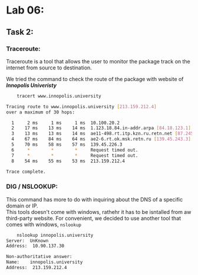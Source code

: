 # Lab 06:
## Task 2:
### Traceroute:

Traceroute is a tool that allows the user to monitor the package track on the internet from source to destination.

We tried the command to check the route of the package with website of ***Innopolis Univeristy***

```bash
    tracert www.innopolis.university

Tracing route to www.innopolis.university [213.159.212.4]
over a maximum of 30 hops:

  1     2 ms     1 ms     1 ms  10.100.20.2
  2    17 ms    13 ms    14 ms  1.123.18.84.in-addr.arpa [84.18.123.1]
  3    13 ms    13 ms    14 ms  ae11-498.rt.itp.kzn.ru.retn.net [87.245.231.208]
  4    67 ms    84 ms    64 ms  ae2-6.rt.ok.msk.retn.ru [139.45.243.3]
  5    70 ms    58 ms    57 ms  139.45.226.3
  6     *        *        *     Request timed out.
  7     *        *        *     Request timed out.
  8    54 ms    55 ms    53 ms  213.159.212.4

Trace complete.
```
### DIG / NSLOOKUP:
This command has more to do with inquiring about the DNS of a specific domain or IP.  
This tools doesn't come with windows, rathehr it has to be isntalled from aw third-party website. For convenient, we decided to use another tool that comes with windows, `nslookup`
```bash
    nslookup innopolis.university
Server:  UnKnown
Address:  10.90.137.30

Non-authoritative answer:
Name:    innopolis.university
Address:  213.159.212.4

```